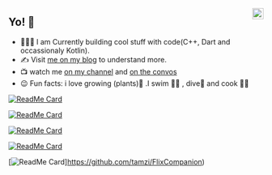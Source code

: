<a href="https://twitter.com/tamrefrank" target="_blank" rel="nofollow"><img align="right" alt="Frank tamre's Twitter" width="22px" src="https://cdn.jsdelivr.net/npm/simple-icons@v3/icons/twitter.svg" /></a>

## Yo! 👋 


- 👨🏽‍💻 I am Currently building cool stuff with code(C++, Dart and occassionaly Kotlin).
- :writing_hand: Visit [me on my blog](https://tamrefrank.hashnode.dev/) to understand more.
- :tv: watch me [on my channel](https://www.youtube.com/channel/UC10JamDyadvorFNn5Gr5W7A) and [on the convos](https://www.youtube.com/channel/UCxvALsLhxUzbI8oPHQjqTpw)
- 😉 Fun facts: i love growing (plants):herb: .I swim :swimming_man: , dive:diving_mask: and cook :man_cook:
   
 [![ReadMe Card](https://github-readme-stats.vercel.app/api/pin/?username=tamzi&repo=ReadMe-MasterTemplates)](https://github.com/tamzi/ReadMe-MasterTemplates)
 
 [![ReadMe Card](https://github-readme-stats.vercel.app/api/pin/?username=tamzi&repo=core_theming)](https://github.com/tamzi/core_theming)
 
 [![ReadMe Card](https://github-readme-stats.vercel.app/api/pin/?username=tamzi&repo=jobfinder)](https://github.com/tamzi/jobfinder)
 
 [![ReadMe Card](https://github-readme-stats.vercel.app/api/pin/?username=tamzi&repo=core_theming)](https://github.com/tamzi/JetTheming)
 
  [![ReadMe Card](https://github-readme-stats.vercel.app/api/pin/?username=tamzi&repo=jobfinder)]https://github.com/tamzi/FlixCompanion)
 


